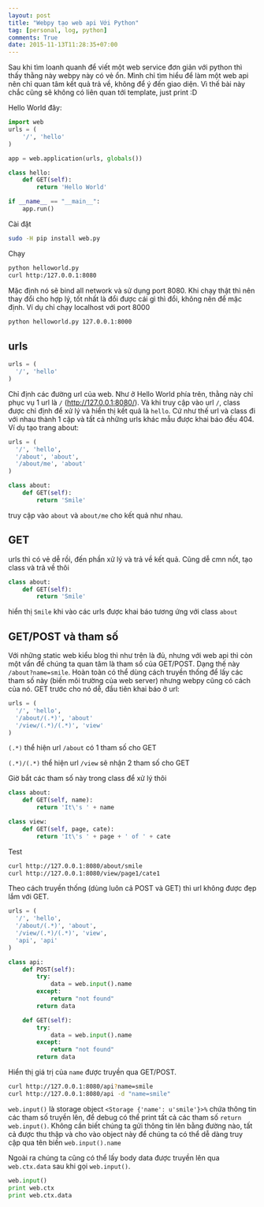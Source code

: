 ```yaml
---
layout: post
title: "Webpy tạo web api Với Python"
tag: [personal, log, python]
comments: True
date: 2015-11-13T11:28:35+07:00
---
```


Sau khi tìm loanh quanh để viết một web service đơn giản với python thì
thấy thằng này webpy này có vẻ ổn. Mình chỉ tìm hiểu để làm một web api nên chỉ quan tâm kết quả trả về, không để ý đến giao diện. Vì thế bài này chắc cũng sẽ không có liên quan tới template, just print :D

Hello World đây:

```python
import web
urls = (
    '/', 'hello'
)

app = web.application(urls, globals())

class hello:
    def GET(self):
        return 'Hello World'

if __name__ == "__main__":
    app.run()
```

Cài đặt

```bash
sudo -H pip install web.py
```

Chạy

```bash
python helloworld.py
curl http:/127.0.0.1:8080
```

Mặc định nó sẽ bind all network và sử dụng port 8080. Khi chạy thật thì nên thay đổi cho hợp lý, tốt nhất là đổi được cái gì thì đổi, không nên để mặc định. Ví dụ chỉ chạy localhost với port 8000

```bash
python helloworld.py 127.0.0.1:8000
```

## urls

```python
urls = (
  '/', 'hello'
)
```

Chỉ định các đường url của web. Như ở Hello World phía trên, thằng này chỉ phục vụ 1 url là `/` (http://127.0.0.1:8080/). Và khi truy cập vào url `/`, class được chỉ định để xử lý và hiển thị kết quả là `hello`. Cứ như thế url và class đi với nhau thành 1 cặp và tất cả những urls khác mẫu được khai báo đều 404. Ví dụ tạo trang about:

```python
urls = (
  '/', 'hello',
  '/about', 'about',
  '/about/me', 'about'
)

class about:
    def GET(self):
        return 'Smile'
```

truy cập vào `about` và `about/me` cho kết quả như nhau.

## GET

urls thì có vẻ dễ rồi, đến phần xử lý và trả về kết quả. Cũng dễ cmn nốt, tạo class và trả về thôi

```python
class about:
    def GET(self):
        return 'Smile'
```

hiển thị `Smile` khi vào các urls được khai báo tương ứng với class `about`

## GET/POST và tham số

Với những static web kiểu blog thì như trên là đủ, nhưng với web api thì còn một vấn đề chúng ta quan tâm là tham số của GET/POST. Dạng thế này `/about?name=smile`. Hoàn toàn có thể dùng cách truyền thống để lấy các tham số này (biến môi trường của web server) nhưng webpy cũng có cách của nó. GET trước cho nó dễ, đầu tiên khai báo ở url:

```python
urls = (
  '/', 'hello',
  '/about/(.*)', 'about'
  '/view/(.*)/(.*)', 'view'
)
```

`(.*)` thể hiện url `/about` có 1 tham số cho GET

`(.*)/(.*)` thể hiện url `/view` sẽ nhận 2 tham số cho GET

Giờ bắt các tham số này trong class để xử lý thôi

```python
class about:
    def GET(self, name):
        return 'It\'s ' + name

class view:
    def GET(self, page, cate):
        return 'It\'s ' + page + ' of ' + cate
```

Test

```bash
curl http://127.0.0.1:8080/about/smile
curl http://127.0.0.1:8080/view/page1/cate1
```

Theo cách truyền thống (dùng luôn cả POST và GET) thì url không được đẹp lắm với GET.

```python
urls = (
  '/', 'hello',
  '/about/(.*)', 'about',
  '/view/(.*)/(.*)', 'view',
  'api', 'api'
)

class api:
    def POST(self):
        try:
            data = web.input().name
        except:
            return "not found"
        return data

    def GET(self):
        try:
            data = web.input().name
        except:
            return "not found"
        return data
```

Hiển thị giá trị của `name` được truyền qua GET/POST.

```bash
curl http://127.0.0.1:8080/api?name=smile
curl http://127.0.0.1:8080/api -d "name=smile"
```

`web.input()` là storage object `<Storage {'name': u'smile'}>%` chứa thông tin các tham số truyền lên, để debug có thể print tất cả các tham số `return web.input()`. Không cần biết chúng ta gửi thông tin lên bằng đường nào, tất cả được thu thập và cho vào object này để chúng ta có thể dễ dàng truy cập qua tên biến `web.input().name`

Ngoài ra chúng ta cũng có thể lấy body data được truyền lên qua
`web.ctx.data` sau khi gọi `web.input()`.

```python
web.input()
print web.ctx
print web.ctx.data
```
